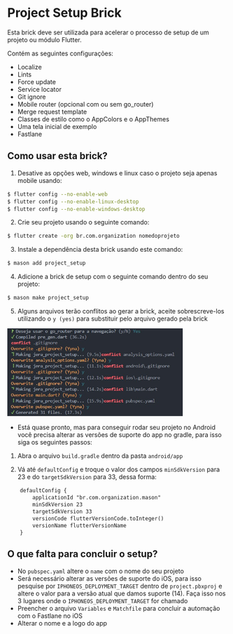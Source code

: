 # Project Setup Brick
Esta brick deve ser utilizada para acelerar o processo de setup de um projeto ou módulo Flutter.

Contém as seguintes configurações:
 - Localize
 - Lints
 - Force update
 - Service locator
 - Git ignore
 - Mobile router (opcional com ou sem go_router)
 - Merge request template
 - Classes de estilo como o AppColors e o AppThemes
 - Uma tela inicial de exemplo
 - Fastlane

## Como usar esta brick?

1. Desative as opções web, windows e linux caso o projeto seja apenas mobile usando:
```bash
$ flutter config --no-enable-web
$ flutter config --no-enable-linux-desktop
$ flutter config --no-enable-windows-desktop
```

2. Crie seu projeto usando o seguinte comando:
```bash
$ flutter create -org br.com.organization nomedoprojeto
```

3. Instale a dependência desta brick usando este comando:
```bash
$ mason add project_setup
```

4. Adicione a brick de setup com o seguinte comando dentro do seu projeto:
```bash
$ mason make project_setup
```

5. Alguns arquivos terão conflitos ao gerar a brick, aceite sobrescreve-los utilizando o `y (yes)` para substituir pelo arquivo gerado pela brick
<div style="text-align: left"> 
	<img src="images/brick_conflicts_example.jpeg" height="200">
</div>


- Está quase pronto, mas para conseguir rodar seu projeto no Android você precisa alterar as versões de suporte do app no gradle, para isso siga os seguintes passos:

1. Abra o arquivo `build.gradle` dentro da pasta `android/app`

2. Vá até `defaultConfig` e troque o valor dos campos `minSdkVersion` para 23 e do `targetSdkVersion` para 33, dessa forma:
```
    defaultConfig {
        applicationId "br.com.organization.mason"
        minSdkVersion 23
        targetSdkVersion 33
        versionCode flutterVersionCode.toInteger()
        versionName flutterVersionName
    }
```    

## O que falta para concluir o setup?

- No `pubspec.yaml` altere o `name` com o nome do seu projeto
- Será necessário alterar as versões de suporte do iOS, para isso pesquise por `IPHONEOS_DEPLOYMENT_TARGET` dentro de `project.pbxproj` e altere o valor para a versão atual que damos suporte (14). Faça isso nos 3 lugares onde o `IPHONEOS_DEPLOYMENT_TARGET` for chamado
- Preencher o arquivo `Variables` e `Matchfile` para concluir a automação com o Fastlane no iOS
- Alterar o nome e a logo do app